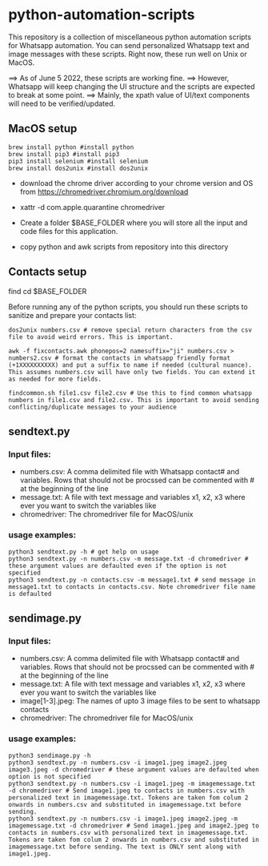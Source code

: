 # python-automation-scripts
This repository is a collection of miscellaneous python automation scripts for Whatsapp automation. 
You can send personalized Whatsapp text and image messages with these scripts.
Right now, these run well on Unix or MacOS.

==> As of June 5 2022, these scripts are working fine. 
==> However, Whatsapp will keep changing the UI structure and the scripts are expected to break at some point. 
==> Mainly, the xpath value of UI/text components will need to be verified/updated.

## MacOS setup
```
brew install python #install python
brew install pip3 #install pip3
pip3 install selenium #install selenium
brew install dos2unix #install dos2unix
```
- download the chrome driver according to your chrome version and OS from https://chromedriver.chromium.org/download
- xattr -d com.apple.quarantine chromedriver

- Create a folder $BASE_FOLDER where you will store all the input and code files for this application.
- copy python and awk scripts from repository into this directory

## Contacts setup
find
cd $BASE_FOLDER

Before running any of the python scripts, you should run these scripts to sanitize and prepare your contacts list:

```
dos2unix numbers.csv # remove special return characters from the csv file to avoid weird errors. This is important. 

awk -f fixcontacts.awk phonepos=2 namesuffix="ji" numbers.csv > numbers2.csv # format the contacts in whatsapp friendly format (+1XXXXXXXXXX) and put a suffix to name if needed (cultural nuance). This assumes numbers.csv will have only two fields. You can extend it as needed for more fields.

findcommon.sh file1.csv file2.csv # Use this to find common whatsapp numbers in file1.csv and file2.csv. This is important to avoid sending conflicting/duplicate messages to your audience
```

## sendtext.py

### Input files:
- numbers.csv: A comma delimited file with Whatsapp contact# and variables. Rows that should not be procssed can be commented with # at the beginning of the line
- message.txt: A file with text message and variables x1, x2, x3 where ever you want to switch the variables like 
- chromedriver: The chromedriver file for MacOS/unix

### usage examples:
```
python3 sendtext.py -h # get help on usage
python3 sendtext.py -n numbers.csv -m message.txt -d chromedriver # these argument values are defaulted even if the option is not specified
python3 sendtext.py -n contacts.csv -m message1.txt # send message in message1.txt to contacts in contacts.csv. Note chromedriver file name is defaulted
```

## sendimage.py

### Input files:
- numbers.csv: A comma delimited file with Whatsapp contact# and variables. Rows that should not be procssed can be commented with # at the beginning of the line
- message.txt: A file with text message and variables x1, x2, x3 where ever you want to switch the variables like 
- image[1-3].jpeg: The names of upto 3 image files to be sent to whatsapp contacts
- chromedriver: The chromedriver file for MacOS/unix

### usage examples:
```
python3 sendimage.py -h
python3 sendtext.py -n numbers.csv -i image1.jpeg image2.jpeg image3.jpeg -d chromedriver # these argument values are defaulted when option is not specified
python3 sendtext.py -n numbers.csv -i image1.jpeg -m imagemessage.txt -d chromedriver # Send image1.jpeg to contacts in numbers.csv with personalized text in imagemessage.txt. Tokens are taken fom colum 2 onwards in numbers.csv and substituted in imagemessage.txt before sending.
python3 sendtext.py -n numbers.csv -i image1.jpeg image2.jpeg -m imagemessage.txt -d chromedriver # Send image1.jpeg and image2.jpeg to contacts in numbers.csv with personalized text in imagemessage.txt. Tokens are taken fom colum 2 onwards in numbers.csv and substituted in imagemessage.txt before sending. The text is ONLY sent along with image1.jpeg.
```
